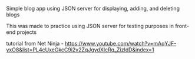 Simple blog app using JSON server for displaying, adding, and deleting blogs

This was made to practice using JSON server for testing purposes in front-end projects

tutorial from Net Ninja - https://www.youtube.com/watch?v=mAqYJF-yxO8&list=PL4cUxeGkcC9i2v2ZqJgydXIcRq_ZizIdD&index=1

